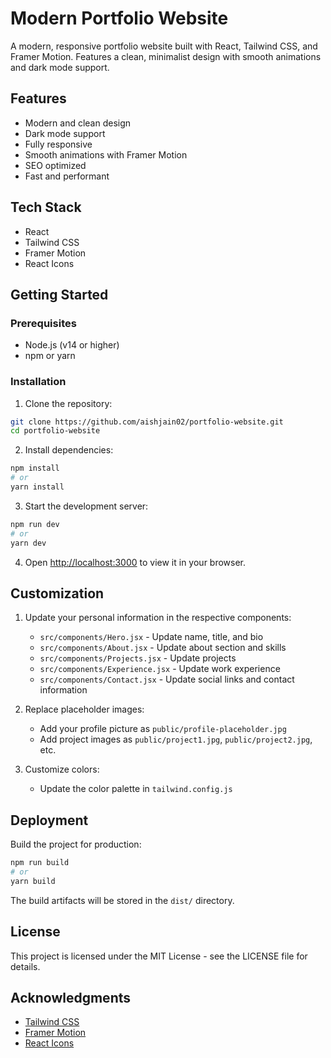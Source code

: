 # Modern Portfolio Website

A modern, responsive portfolio website built with React, Tailwind CSS, and Framer Motion. Features a clean, minimalist design with smooth animations and dark mode support.

## Features

- Modern and clean design
- Dark mode support
- Fully responsive
- Smooth animations with Framer Motion
- SEO optimized
- Fast and performant

## Tech Stack

- React
- Tailwind CSS
- Framer Motion
- React Icons

## Getting Started

### Prerequisites

- Node.js (v14 or higher)
- npm or yarn

### Installation

1. Clone the repository:
```bash
git clone https://github.com/aishjain02/portfolio-website.git
cd portfolio-website
```

2. Install dependencies:
```bash
npm install
# or
yarn install
```

3. Start the development server:
```bash
npm run dev
# or
yarn dev
```

4. Open [http://localhost:3000](http://localhost:3000) to view it in your browser.

## Customization

1. Update your personal information in the respective components:
   - `src/components/Hero.jsx` - Update name, title, and bio
   - `src/components/About.jsx` - Update about section and skills
   - `src/components/Projects.jsx` - Update projects
   - `src/components/Experience.jsx` - Update work experience
   - `src/components/Contact.jsx` - Update social links and contact information

2. Replace placeholder images:
   - Add your profile picture as `public/profile-placeholder.jpg`
   - Add project images as `public/project1.jpg`, `public/project2.jpg`, etc.

3. Customize colors:
   - Update the color palette in `tailwind.config.js`

## Deployment

Build the project for production:
```bash
npm run build
# or
yarn build
```

The build artifacts will be stored in the `dist/` directory.

## License

This project is licensed under the MIT License - see the LICENSE file for details.

## Acknowledgments

- [Tailwind CSS](https://tailwindcss.com/)
- [Framer Motion](https://www.framer.com/motion/)
- [React Icons](https://react-icons.github.io/react-icons/)

